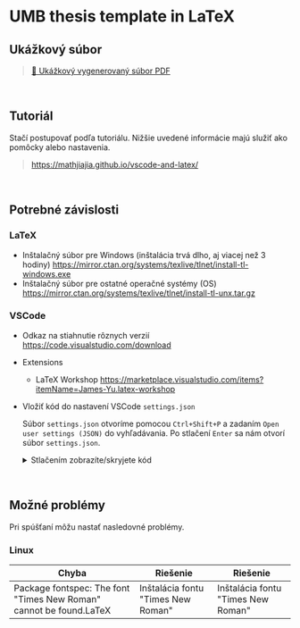 # UMB thesis template in LaTeX

## Ukážkový súbor
<!-- > [!NOTE] Ukážkový súbor -->
> [📄 Ukážkový vygenerovaný súbor PDF](out/main.pdf)

<br>

## Tutoriál
Stačí postupovať podľa tutoriálu. Nižšie uvedené informácie majú služiť ako pomôcky alebo nastavenia.

> https://mathjiajia.github.io/vscode-and-latex/

<br>

## Potrebné závislosti

### LaTeX
- Inštalačný súbor pre Windows (inštalácia trvá dlho, aj viacej než 3 hodiny) https://mirror.ctan.org/systems/texlive/tlnet/install-tl-windows.exe
- Inštalačný súbor pre ostatné operačné systémy (OS) https://mirror.ctan.org/systems/texlive/tlnet/install-tl-unx.tar.gz

### VSCode
- Odkaz na stiahnutie rôznych verzií https://code.visualstudio.com/download
- Extensions
	- LaTeX Workshop https://marketplace.visualstudio.com/items?itemName=James-Yu.latex-workshop
- Vložiť kód do nastavení VSCode `settings.json`
	
	Súbor `settings.json` otvoríme pomocou `Ctrl+Shift+P` a zadaním `Open user settings (JSON)` do vyhľadávania. Po stlačení `Enter` sa nám otvorí súbor `settings.json`.
	<details><summary>Stlačením zobrazíte/skryjete kód</summary><p>

	```json
	"latex-workshop.latex.external.build.args": [
		"-f",
		"-output-directory out"
	],
	"latex-workshop.latex.tools": [
		{
			"name": "xelatex",
			"command": "xelatex",
			"args": [
				"-synctex=1",
				"-interaction=nonstopmode",
				"-file-line-error",
				"-output-directory=out",
				"%DOC%"
			],
			"env": {}
		},
		{
			"name": "bibtex",
			"command": "bibtex",
			"args": [
				"out/%DOCFILE%"
			],
			"env": {}
		},
		{
			"name": "makeglossaries",
			"command": "makeglossaries",
			"args": [
				"-dout",
				"%DOCFILE%"
			],
			"env": {}
		},
	],
	"latex-workshop.latex.recipes": [
		{
			"name": "xelatex",
			"tools": [
				"xelatex"
			]
		},
		{
			"name": "xelatex ➞ bibtex ➞ xelatex`×2",
			"tools": [
				"xelatex",
				"bibtex",
				"xelatex",
				"xelatex"
			]
		},
		{
			"name": "xelatex ➞ makeglossaries ➞ xelatex`×2",
			"tools": [
				"xelatex",
				"makeglossaries",
				"xelatex",
				"xelatex"
			]
		},
		{
			"name": "xelatex ➞ bibtex ➞ makeglossaries ➞ xelatex`×2",
			"tools": [
				"xelatex",
				"bibtex",
				"makeglossaries",
				"xelatex",
				"xelatex"
			]
		},
	],
	"[latex]": {
		"editor.defaultFormatter": "James-Yu.latex-workshop"
	},
	"latex-workshop.latex.outDir": "./out/",
	"[bibtex]": {
		"editor.defaultFormatter": "James-Yu.latex-workshop"
	},
	"workbench.editorAssociations": {
		"*.pdf": "latex-workshop-pdf-hook"
	},
	"latex-workshop.intellisense.file.base": "both",
	"latex-workshop.intellisense.update.delay": 500,
	"latex-workshop.latex.autoBuild.run": "onSave",
	"latex-workshop.latex.recipe.default": "lastUsed"
	```
	</p></details>

<br>

## Možné problémy
Pri spúšťaní môžu nastať nasledovné problémy.

### Linux
Chyba | Riešenie | Riešenie
|-|-|-|
Package fontspec: The font "Times New Roman" cannot be found.LaTeX | Inštalácia fontu "Times New Roman" | Inštalácia fontu "Times New Roman"

